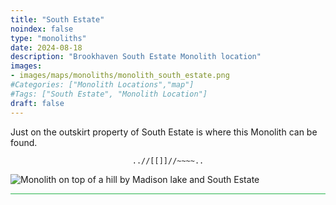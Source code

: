 ```yaml
---
title: "South Estate"
noindex: false
type: "monoliths"
date: 2024-08-18
description: "Brookhaven South Estate Monolith location"
images:
- images/maps/monoliths/monolith_south_estate.png
#Categories: ["Monolith Locations","map"]
#Tags: ["South Estate", "Monolith Location"]
draft: false
--- 
```


Just on the outskirt property of South Estate is where this Monolith can be found. 

<center><span class="copy-to-clipboard" style="align: center"><code class="copy-to-clipboard-code" data-code="..//[[]]//~~~~..">..//[[]]//~~~~..</code></span></center>

![Monolith on top of a hill by Madison lake and South Estate](/images/maps/monoliths/monolith_south_estate.png?width=400px)

<hr style="background-color: #28b44c" size=8>

<!-- ## Related Items

### Map

- [Point of Interest](/map/poi/agency-bunker/) -->